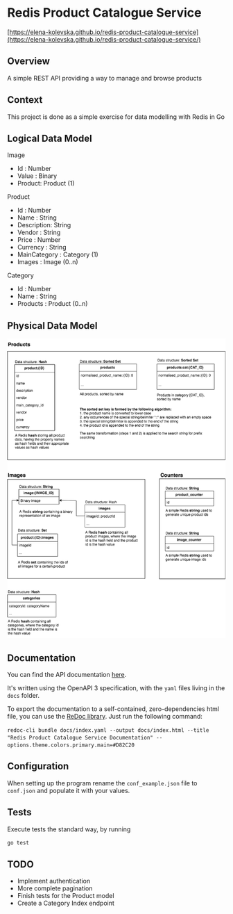 # Redis Product Catalogue Service
[https://elena-kolevska.github.io/redis-product-catalogue-service](https://elena-kolevska.github.io/redis-product-catalogue-service/)

## Overview
A simple REST API providing a way to manage and browse products

## Context
This project is done as a simple exercise for data modelling with Redis in Go

## Logical Data Model
Image  
- Id : Number
- Value : Binary
- Product: Product (1)  

Product  
- Id : Number
- Name : String
- Description: String
- Vendor : String
- Price : Number
- Currency : String
- MainCategory : Category (1)
- Images : Image (0..n)

Category
- Id : Number
- Name : String
- Products : Product (0..n)

## Physical Data Model
![data Model](data_model.png "Redis Data Model")

## Documentation
You can find the API documentation [here](https://elena-kolevska.github.io/redis-product-catalogue-service/).  

It's written using the OpenAPI 3 specification, with the `yaml` files living in the `docs` folder.  

To export the documentation to a self-contained, zero-dependencies html file, you can use the [ReDoc library](https://github.com/Redocly/redoc). Just run the following command:  

```redoc-cli bundle docs/index.yaml --output docs/index.html --title "Redis Product Catalogue Service Documentation" --options.theme.colors.primary.main=#D82C20```

## Configuration
When setting up the program rename the `conf_example.json` file to `conf.json` and populate it with your values. 

## Tests
Execute tests the standard way, by running
```bash
go test
``` 

## TODO
- Implement authentication
- More complete pagination
- Finish tests for the Product model
- Create a Category Index endpoint